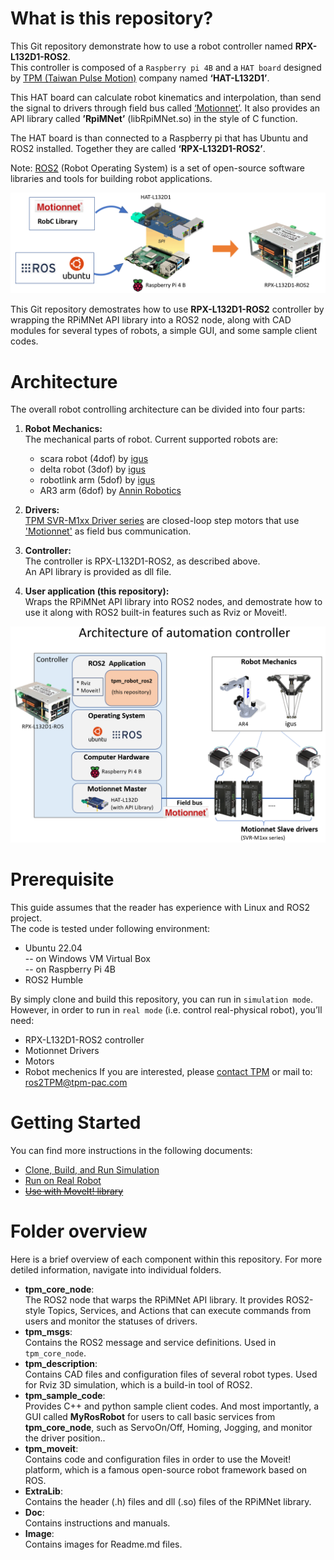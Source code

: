 # What is this repository?
This Git repository demonstrate how to use a robot controller named **RPX-L132D1-ROS2**.  
This controller is composed of a `Raspberry pi 4B` and a `HAT board` designed by [TPM (Taiwan Pulse Motion)][tpm] company named **‘HAT-L132D1’**.  

This HAT board can calculate robot kinematics and interpolation, than send the signal to drivers through field bus called [‘Motionnet’][motionnet]. It also provides an API library called **’RpiMNet’** (libRpiMNet.so) in the style of C function.

The HAT board is than connected to a Raspberry pi that has Ubuntu and ROS2 installed. Together they are called **‘RPX-L132D1-ROS2’**.

Note: [ROS2][ros2] (Robot Operating System) is a set of open-source software libraries and tools for building robot applications.

![RPX-L132D1-ROS2](Image/RPX-L132D1-ROS2.png)

This Git repository demostrates how to use **RPX-L132D1-ROS2** controller by wrapping the RPiMNet API library into a ROS2 node, along with CAD modules for several types of robots, a simple GUI, and some sample client codes.

# Architecture
The overall robot controlling architecture can be divided into four parts:
1. **Robot Mechanics:**  
    The mechanical parts of robot. Current supported robots are:
    + scara robot (4dof) by [igus][igus_4dof]
    + delta robot (3dof) by [igus][igus_3dof]
    + robotlink arm (5dof) by [igus][igus_5dof]
    + AR3 arm (6dof) by [Annin Robotics][anninrobotics]

2. **Drivers:**  
   [TPM SVR-M1xx Driver series][svr-M1xx] are closed-loop step motors that use ['Motionnet'][motionnet] as field bus communication.
     
4. **Controller:**  
   The controller is RPX-L132D1-ROS2, as described above.  
   An API library is provided as dll file.

5. **User application (this repository):**  
   Wraps the RPiMNet API library into ROS2 nodes, and demostrate how to use it along with ROS2 built-in features such as Rviz or Moveit!.

![RPX-L132D1-ROS2](Image/Architecture%20of%20automation%20controller.png)

# Prerequisite
This guide assumes that the reader has experience with Linux and ROS2 project.  
The code is tested under following environment:
+ Ubuntu 22.04  
    -- on Windows VM Virtual Box  
    -- on Raspberry Pi 4B  
+ ROS2 Humble

By simply clone and build this repository, you can run in `simulation mode`.  
However, in order to run in `real mode` (i.e. control real-physical robot), you’ll need:
+ RPX-L132D1-ROS2 controller
+ Motionnet Drivers
+ Motors
+ Robot mechenics
If you are interested, please [contact TPM][contactTPM] or mail to: ros2TPM@tpm-pac.com

# Getting Started
You can find more instructions in the following documents:
- [Clone, Build, and Run Simulation](<Doc/[Getting Start] Build and Run simulation.md>)
- [Run on Real Robot](<Doc/[Demo] igus Delta Robot.pdf>)
- ~~[Use with MoveIt! library](Doc/)~~

# Folder overview
Here is a brief overview of each component within this repository. For more detiled information, navigate into individual folders. 

- **tpm_core_node**:  
  The ROS2 node that warps the RPiMNet API library. It provides ROS2-style Topics, Services, and Actions that can execute commands from users and monitor the statuses of drivers.
- **tpm_msgs**:  
  Contains the ROS2 message and service definitions. Used in `tpm_core_node`.
- **tpm_description**:  
  Contains CAD files and configuration files of several robot types. Used for Rviz 3D simulation, which is a build-in tool of ROS2.
- **tpm_sample_code**:  
  Provides C++ and python sample client codes. And most importantly, a GUI called **MyRosRobot** for users to call basic services from **tpm_core_node**, such as ServoOn/Off, Homing, Jogging, and monitor the driver position..
- **tpm_moveit**:  
  Contains code and configuration files in order to use the Moveit! platform, which is a famous open-source robot framework based on ROS.
- **ExtraLib**:  
  Contains the header (.h) files and dll (.so) files of the RPiMNet library.
- **Doc**:  
  Contains instructions and manuals.
- **Image**:  
  Contains images for Readme.md files.



[tpm]: https://www.tpm-pac.com/
[contactTPM]: https://www.tpm-pac.com/contact-us/
[motionnet]: http://www.motionnet.jp/en/motionnet.html
[ros2]: https://docs.ros.org/en/humble/Tutorials.html
[igus_3dof]: https://www.igus.com.tw/product/20433?artNr=DLE-DR-0005
[igus_4dof]: https://www.igus.com.tw/product/20961?artNr=RL-SCR-0100
[igus_5dof]: https://www.igus.com.tw/product/20239?artNr=RL-DP-5
[anninrobotics]: https://www.anninrobotics.com/
[svr-M1xx]: https://www.tpm-pac.com/product-2/motionnet-3/nu-servo-drive-m/closed-loop-m-nu/
